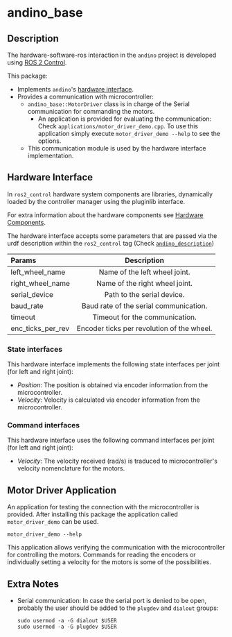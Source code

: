 # andino_base

## Description

The hardware-software-ros interaction in the `andino` project is developed using [ROS 2 Control](https://control.ros.org/master/index.html).

This package:
 - Implements `andino`'s [hardware interface](https://control.ros.org/master/doc/ros2_control/hardware_interface/doc/writing_new_hardware_interface.html).
 - Provides a communication with microcontroller:
   - `andino_base::MotorDriver` class is in charge of the Serial communication for commanding the motors.
     - An application is provided for evaluating the communication: Check `applications/motor_driver_demo.cpp`. To use this application simply execute `motor_driver_demo --help` to see the options.
   - This communication module is used by the hardware interface implementation.

## Hardware Interface

In `ros2_control` hardware system components are libraries, dynamically loaded by the controller manager using the pluginlib interface.

For extra information about the hardware components see [Hardware Components](https://control.ros.org/master/doc/getting_started/getting_started.html#overview-hardware-components).

The hardware interface accepts some parameters that are passed via the urdf description within the `ros2_control` tag (Check [`andino_description`](../andino_description/urdf/include/andino_control.urdf.xacro))

| Params               | Description |
| :---                 |    :----:   |
| left_wheel_name      | Name of the left wheel joint. |
| right_wheel_name     | Name of the right wheel joint. |
| serial_device        | Path to the serial device. |
| baud_rate            | Baud rate of the serial communication. |
| timeout              | Timeout for the communication. |
| enc_ticks_per_rev    | Encoder ticks per revolution of the wheel. |

### State interfaces

This hardware interface implements the following state interfaces per joint (for left and right joint):
 - *Position*: The position is obtained via encoder information from the microcontroller.
 - *Velocity*: Velocity is calculated via encoder information from the microcontroller.

### Command interfaces

This hardware interface uses the following command interfaces per joint (for left and right joint):
 - *Velocity*: The velocity received (rad/s) is traduced to microcontroller's velocity nomenclature for the motors.


## Motor Driver Application

An application for testing the connection with the microcontroller is provided.
After installing this package the application called `motor_driver_demo` can be used.
```
motor_driver_demo --help
```

This application allows verifying the communication with the microcontroller for controlling the motors. Commands for reading the encoders or individually setting a velocity for the motors is some of the possibilities.

## Extra Notes

 - Serial communication: In case the serial port is denied to be open, probably the user should be added to the `plugdev` and `dialout` groups:
    ```
    sudo usermod -a -G dialout $USER
    sudo usermod -a -G plugdev $USER
    ```

